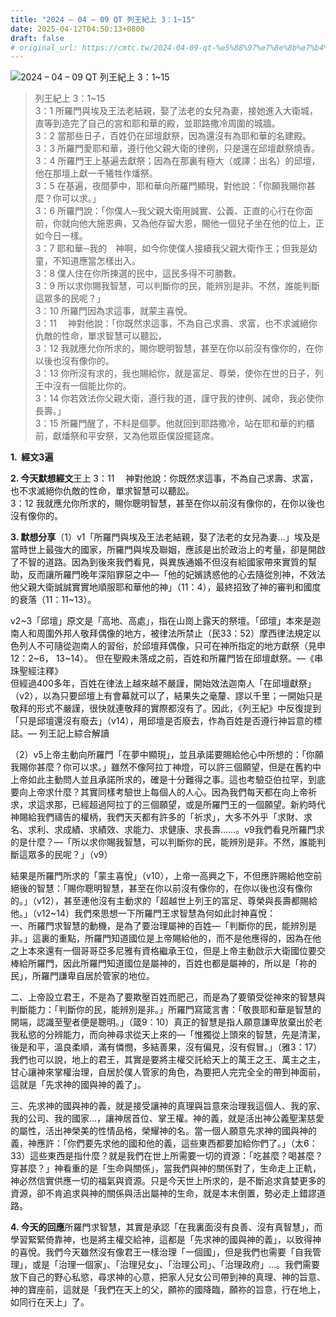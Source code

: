 ```yaml
---
title: "2024 – 04 – 09 QT 列王紀上 3：1~15"
date: 2025-04-12T04:50:13+0800
draft: false
# original_url: https://cmtc.tw/2024-04-09-qt-%e5%88%97%e7%8e%8b%e7%b4%80%e4%b8%8a-3%ef%bc%9a115
---
```


![2024 – 04 – 09 QT 列王紀上 3：1~15](/images/qt.jpg  "2024 – 04 – 09 QT 列王紀上 3：1~15")

> 列王紀上 3：1~15  
> 3：1 所羅門與埃及王法老結親，娶了法老的女兒為妻，接她進入大衛城，直等到造完了自己的宮和耶和華的殿，並耶路撒冷周圍的城牆。  
> 3：2 當那些日子，百姓仍在邱壇獻祭，因為還沒有為耶和華的名建殿。  
> 3：3 所羅門愛耶和華，遵行他父親大衛的律例，只是還在邱壇獻祭燒香。  
> 3：4 所羅門王上基遍去獻祭；因為在那裏有極大（或譯：出名）的邱壇，他在那壇上獻一千犧牲作燔祭。  
> 3：5 在基遍，夜間夢中，耶和華向所羅門顯現，對他說：「你願我賜你甚麼？你可以求。」  
> 3：6 所羅門說：「你僕人─我父親大衛用誠實、公義、正直的心行在你面前，你就向他大施恩典，又為他存留大恩，賜他一個兒子坐在他的位上，正如今日一樣。  
> 3：7 耶和華─我的　神啊，如今你使僕人接續我父親大衛作王；但我是幼童，不知道應當怎樣出入。  
> 3：8 僕人住在你所揀選的民中，這民多得不可勝數。  
> 3：9 所以求你賜我智慧，可以判斷你的民，能辨別是非。不然，誰能判斷這眾多的民呢？」  
> 3：10 所羅門因為求這事，就蒙主喜悅。  
> 3：11 　神對他說：「你既然求這事，不為自己求壽、求富，也不求滅絕你仇敵的性命，單求智慧可以聽訟，  
> 3：12 我就應允你所求的，賜你聰明智慧，甚至在你以前沒有像你的，在你以後也沒有像你的。  
> 3：13 你所沒有求的，我也賜給你，就是富足、尊榮，使你在世的日子，列王中沒有一個能比你的。  
> 3：14 你若效法你父親大衛，遵行我的道，謹守我的律例、誡命，我必使你長壽。」  
> 3：15 所羅門醒了，不料是個夢。他就回到耶路撒冷，站在耶和華的約櫃前，獻燔祭和平安祭，又為他眾臣僕設擺筵席。

**1.  經文3遍**

**2. 今天默想經文**王上 3：11 　神對他說：你既然求這事，不為自己求壽、求富，也不求滅絕你仇敵的性命，單求智慧可以聽訟。  
3：12 我就應允你所求的，賜你聰明智慧，甚至在你以前沒有像你的，在你以後也沒有像你的。

**3. 默想分享**（1）v1「所羅門與埃及王法老結親，娶了法老的女兒為妻…」埃及是當時世上最強大的國家，所羅門與埃及聯姻，應該是出於政治上的考量，卻是開啟了不智的道路。因為到後來我們看見，與異族通婚不但沒有給國家帶來實質的幫助，反而讓所羅門晚年深陷罪惡之中—「他的妃嬪誘惑他的心去隨從別神，不效法他父親大衛誠誠實實地順服耶和華他的神」（11：4），最終招致了神的審判和國度的衰落（11：11~13）。

v2~3「邱壇」原文是「高地、高處」，指在山崗上露天的祭壇。「邱壇」本來是迦南人和周圍外邦人敬拜偶像的地方，被律法所禁止（民33：52）摩西律法規定以色列人不可隨從迦南人的習俗，於邱壇拜偶像，只可在神所指定的地方獻祭（見申12：2~6， 13~14）。 但在聖殿未落成之前，百姓和所羅門皆在邱壇獻祭。—《串珠聖經注釋》  
但經過400多年，百姓在律法上越來越不嚴謹，開始效法迦南人「在邱壇獻祭」（v2），以為只要邱壇上有會幕就可以了，結果失之毫釐、謬以千里；一開始只是敬拜的形式不嚴謹，很快就連敬拜的實際都沒有了。因此，《列王紀》中反復提到「只是邱壇還沒有廢去」（v14），用邱壇是否廢去，作為百姓是否遵行神旨意的標誌。— 列王記上綜合解讀

（2）v5上帝主動向所羅門「在夢中顯現」，並且承諾要賜給他心中所想的：「你願我賜你甚麼？你可以求。」雖然不像阿拉丁神燈，可以許三個願望，但是在舊約中上帝如此主動問人並且承諾所求的，確是十分難得之事。這也考驗亞伯拉罕，到底要向上帝求什麼？其實同樣考驗世上每個人的人心。因為我們每天都在向上帝祈求，求這求那，已經超過阿拉丁的三個願望，或是所羅門王的一個願望。新約時代神賜給我們禱告的權柄，我們天天都有許多的「祈求」，大多不外乎「求財、求名、求利、求成績、求績效、求能力、求健康、求長壽……。v9我們看見所羅門求的是什麼？—「所以求你賜我智慧，可以判斷你的民，能辨別是非。不然，誰能判斷這眾多的民呢？」（v9）

結果是所羅門所求的「蒙主喜悅」（v10），上帝一高興之下，不但應許賜給他空前絕後的智慧：「賜你聰明智慧，甚至在你以前沒有像你的，在你以後也沒有像你的。」（v12），甚至連他沒有主動求的「超越世上列王的富足、尊榮與長壽都賜給他。」（v12~14）我們來思想一下所羅門王求智慧為何如此討神喜悅：  
一、所羅門求智慧的動機，是為了要治理屬神的百姓—「判斷你的民，能辨別是非。」這裏的重點，所羅門知道國位是上帝賜給他的，而不是他應得的，因為在他之上本來還有一個哥哥亞多尼雅有資格繼承王位，但是上帝主動啟示大衛國位要交棒給所羅門，因此所羅門知道國位是屬神的，百姓也都是屬神的，所以是「祢的民」，所羅門謙卑自居於管家的地位。

二、上帝設立君王，不是為了要欺壓百姓而肥己，而是為了要領受從神來的智慧與判斷能力：「判斷你的民，能辨別是非。」所羅門寫箴言書：「敬畏耶和華是智慧的開端，認識至聖者便是聰明。」（箴9：10）真正的智慧是指人願意謙卑放棄出於老我私慾的分辨能力，而向神尋求從天上來的—「惟獨從上頭來的智慧，先是清潔，後是和平，溫良柔順，滿有憐憫，多結善果，沒有偏見，沒有假冒。」（雅3：17）我們也可以說，地上的君王，其實是要將主權交託給天上的萬王之王、萬主之主，甘心讓神來掌權治理，自居於僕人管家的角色，為要把人完完全全的帶到神面前，這就是「先求神的國與神的義了」。

三、先求神的國與神的義，就是接受讓神的真理與旨意來治理我這個人、我的家、我的公司、我的國家…，讓神居首位、掌王權。神的義，就是活出神公義聖潔慈愛的屬性，活出神榮美的性情品格，榮耀神的名。當一個人願意先求神的國與神的義，神應許：「你們要先求他的國和他的義，這些東西都要加給你們了。」（太6：33）這些東西是指什麼？就是我們在世上所需要一切的資源：「吃甚麼？喝甚麼？穿甚麼？」神看重的是「生命與關係」，當我們與神的關係對了，生命走上正軌，神必然信實供應一切的福氣與資源。只是今天世上所求的，是不斷追求貪婪更多的資源，卻不肯追求與神的關係與活出屬神的生命，就是本末倒置，勢必走上錯謬道路。

**4. 今天的回應**所羅門求智慧，其實是承認「在我裏面沒有良善、沒有真智慧」，而學習緊緊倚靠神，也是將主權交給神，這都是「先求神的國與神的義」，以致得神的喜悅。我們今天雖然沒有像君王一樣治理「一個國」，但是我們也需要「自我管理」，或是「治理一個家」、「治理兒女」、「治理公司」、「治理政府」…。我們需要放下自己的野心私慾，尋求神的心意，把家人兒女公司帶到神的真理、神的旨意、神的寶座前，這就是「我們在天上的父，願祢的國降臨，願祢的旨意，行在地上，如同行在天上」了。